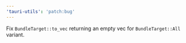 ```yaml
---
'tauri-utils': 'patch:bug'
---
```


Fix `BundleTarget::to_vec` returning an empty vec for `BundleTarget::All` variant.
